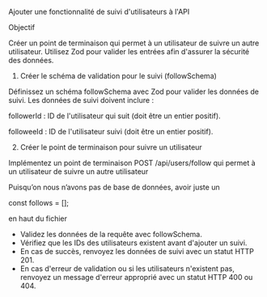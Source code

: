 Ajouter une fonctionnalité de suivi d'utilisateurs à l'API

Objectif

Créer un point de terminaison qui permet à un utilisateur de suivre un autre utilisateur. Utilisez Zod pour valider les entrées afin d'assurer la sécurité des données.

1. Créer le schéma de validation pour le suivi (followSchema)

Définissez un schéma followSchema avec Zod pour valider les données de suivi. Les données de suivi doivent inclure :

followerId : ID de l'utilisateur qui suit (doit être un entier positif).

followeeId : ID de l'utilisateur suivi (doit être un entier positif).

2. Créer le point de terminaison pour suivre un utilisateur

Implémentez un point de terminaison POST /api/users/follow qui permet à un utilisateur de suivre un autre utilisateur

Puisqu’on nous n’avons pas de base de données, avoir juste un 

const follows = [];

en haut du fichier

* Validez les données de la requête avec followSchema.
* Vérifiez que les IDs des utilisateurs existent avant d'ajouter un suivi.
* En cas de succès, renvoyez les données de suivi avec un statut HTTP 201.
* En cas d'erreur de validation ou si les utilisateurs n'existent pas, renvoyez un message d'erreur approprié avec un statut HTTP 400 ou 404.
